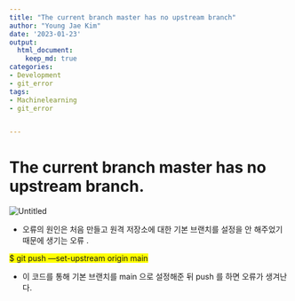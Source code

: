 ```yaml
---
title: "The current branch master has no upstream branch"
author: "Young Jae Kim"
date: '2023-01-23'
output:
  html_document:
    keep_md: true
categories:
- Development
- git_error
tags:
- Machinelearning
- git_error


---
```


# The current branch master has no upstream branch.

![Untitled](images/the_Current~/0.png)

- 오류의 원인은 처음 만들고 원격 저장소에 대한 기본 브랜치를 설정을 안 해주었기 때문에 생기는 오류 .

<span style="background-color:yellow">$ git push —set-upstream origin main </span>

- 이 코드를 통해 기본 브랜치를 main 으로 설정해준 뒤 push 를 하면 오류가 생겨난다.